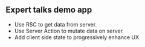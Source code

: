 ## Expert talks demo app

- Use RSC to get data from server.
- Use Server Action to mutate data on server.
- Add client side state to progressively enhance UX